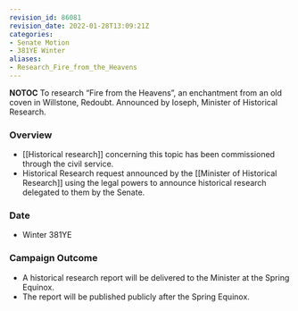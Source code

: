 ```yaml
---
revision_id: 86081
revision_date: 2022-01-28T13:09:21Z
categories:
- Senate Motion
- 381YE Winter
aliases:
- Research_Fire_from_the_Heavens
---
```



__NOTOC__
To research “Fire from the Heavens”, an enchantment from an old coven in Willstone, Redoubt. 
Announced by Ioseph, Minister of Historical Research.

### Overview
* [[Historical research]] concerning this topic has been commissioned through the civil service.
* Historical Research request announced by the [[Minister of Historical Research]] using the legal powers to announce historical research delegated to them by the Senate.

### Date
* Winter 381YE
### Campaign Outcome
* A historical research report will be delivered to the Minister at the Spring Equinox.
* The report will be published publicly after the Spring Equinox.